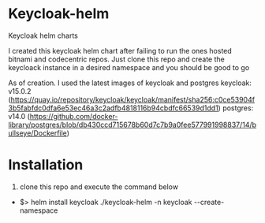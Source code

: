 # Keycloak-helm
Keycloak helm charts

I created this keycloak helm chart after failing to run the ones hosted bitnami and codecentric repos.
Just clone this repo and create the keycloack instance in a desired namespace and you should be good to go

As of creation. I used the latest images of keycloak and postgres
keycloak: v15.0.2  (https://quay.io/repository/keycloak/keycloak/manifest/sha256:c0ce53904f3b5fabfdc0dfa6e53ec46a3c2adfb4818116b94cbdfc66539d1dd1)
postgres: v14.0  (https://github.com/docker-library/postgres/blob/db430ccd715678b60d7c7b9a0fee577991998837/14/bullseye/Dockerfile)

# Installation
1) clone this repo and execute the command below

* $> helm install keycloak ./keycloak-helm -n keycloak --create-namespace
